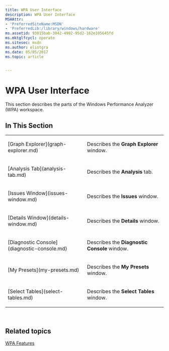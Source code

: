 ```yaml
---
title: WPA User Interface
description: WPA User Interface
MSHAttr:
- 'PreferredSiteName:MSDN'
- 'PreferredLib:/library/windows/hardware'
ms.assetid: 93015bab-3042-4982-95d2-162e105645fd
ms.mktglfcycl: operate
ms.sitesec: msdn
ms.author: eliotgra
ms.date: 05/05/2017
ms.topic: article


---
```


# WPA User Interface


This section describes the parts of the Windows Performance Analyzer (WPA) workspace.

## In This Section


<table>
<colgroup>
<col width="50%" />
<col width="50%" />
</colgroup>
<tbody>
<tr class="odd">
<td><p>[Graph Explorer](graph-explorer.md)</p></td>
<td><p>Describes the <strong>Graph Explorer</strong> window.</p></td>
</tr>
<tr class="even">
<td><p>[Analysis Tab](analysis-tab.md)</p></td>
<td><p>Describes the <strong>Analysis</strong> tab.</p></td>
</tr>
<tr class="odd">
<td><p>[Issues Window](issues-window.md)</p></td>
<td><p>Describes the <strong>Issues</strong> window.</p></td>
</tr>
<tr class="even">
<td><p>[Details Window](details-window.md)</p></td>
<td><p>Describes the <strong>Details</strong> window.</p></td>
</tr>
<tr class="odd">
<td><p>[Diagnostic Console](diagnostic-console.md)</p></td>
<td><p>Describes the <strong>Diagnostic Console</strong> window.</p></td>
</tr>
<tr class="even">
<td><p>[My Presets](my-presets.md)</p></td>
<td><p>Describes the <strong>My Presets</strong> window.</p></td>
</tr>
<tr class="odd">
<td><p>[Select Tables](select-tables.md)</p></td>
<td><p>Describes the <strong>Select Tables</strong> window.</p></td>
</tr>  
</tbody>
</table>

 

## Related topics


[WPA Features](wpa-features.md)

 

 







